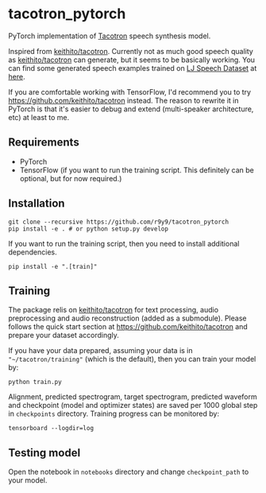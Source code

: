 # tacotron_pytorch

PyTorch implementation of [Tacotron](https://arxiv.org/abs/1703.10135) speech synthesis model.

Inspired from [keithito/tacotron](https://github.com/keithito/tacotron). Currently not as much good speech quality as [keithito/tacotron](https://github.com/keithito/tacotron) can generate, but it seems to be basically working. You can find some generated speech examples trained on [LJ Speech Dataset](https://keithito.com/LJ-Speech-Dataset/) at [here](http://nbviewer.jupyter.org/github/r9y9/tacotron_pytorch/blob/master/notebooks/Test%20Tacotron.ipynb).

If you are comfortable working with TensorFlow, I'd recommend you to try
https://github.com/keithito/tacotron instead. The reason to rewrite it in PyTorch is that it's easier to debug and extend (multi-speaker architecture, etc) at least to me.

## Requirements

- PyTorch
- TensorFlow (if you want to run the training script. This definitely can be optional, but for now required.)

## Installation

```
git clone --recursive https://github.com/r9y9/tacotron_pytorch
pip install -e . # or python setup.py develop
```

If you want to run the training script, then you need to install additional dependencies.

```
pip install -e ".[train]"
```

## Training

The package relis on [keithito/tacotron](https://github.com/keithito/tacotron) for text processing, audio preprocessing and audio reconstruction (added as a submodule). Please follows the quick start section at https://github.com/keithito/tacotron and prepare your dataset accordingly.

If you have your data prepared, assuming your data is in `"~/tacotron/training"` (which is the default), then you can train your model by:

```
python train.py
```

Alignment, predicted spectrogram, target spectrogram, predicted waveform and checkpoint (model and optimizer states) are saved per 1000 global step in `checkpoints` directory. Training progress can be monitored by:

```
tensorboard --logdir=log
```

## Testing model

Open the notebook in `notebooks` directory and change `checkpoint_path` to your model.
